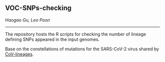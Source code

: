 ## VOC-SNPs-checking

*Haogao Gu, Leo Poon*

---

The repository hosts the R scripts for checking the number of lineage defining SNPs appeared in the input genomes.


Base on the constellations of mutations for the SARS-CoV-2 virus shared by [
CoV-lineages](https://github.com/cov-lineages/constellations).

